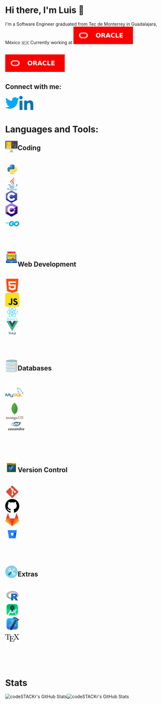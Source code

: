 # Hi there, I'm Luis  👋

 I'm a Software Engineer graduated from Tec de Monterrey in Guadalajara, México 🇲🇽
 Currently working at ![Oracle](https://github.com/luisenamm/luisenamm/blob/main/images/Oracle.svg)
## <img src="https://github.com/luisenamm/luisenamm/blob/main/images/Oracle.svg">

## Connect with me:


<a href="https://twitter.com/luisenamm">
        <img align="left" alt="luisenamm | Twitter" width="45px" padding-bottom="15px" src="https://github.com/luisenamm/luisenamm/blob/main/images/twitter.png">
</a>

<a href="https://www.linkedin.com/in/luis-eduardo-nunez-altamirano/">
    <img align="left" alt="luisenamm | Linkedin" width="45px" padding-bottom="15px" src="https://github.com/luisenamm/luisenamm/blob/main/images/linkedin.png" />
  </a>

 <br/> <br/> <br/>

# Languages and Tools:

<img align="left" alt="luisenamm | Code" width="40px" src="https://github.com/luisenamm/luisenamm/blob/main/images/coding.png">

## Coding 
<br>


<div class="row">
  <div class="column">
    <img align="left" alt="luisenamm | Python" width="45px" src="https://github.com/luisenamm/luisenamm/blob/main/images/python.png"> 
  </div>
  <div class="column">
    <img align="left" alt="luisenamm | Java" width="45px" src="https://github.com/luisenamm/luisenamm/blob/main/images/java.png"> 
  </div>
  <div class="column">
    <img align="left" alt="luisenamm | C" width="40px" src="https://github.com/luisenamm/luisenamm/blob/main/images/c.png"> 
  </div>

  <div class="column">
    <img align="left" alt="luisenamm | CSharp" width="40px" src="https://github.com/luisenamm/luisenamm/blob/main/images/cs.png"> 
  </div>   
  <div class="column">
    <img align="left" alt="luisenamm | Golang" width="45px" src="https://github.com/luisenamm/luisenamm/blob/main/images/go.png"> 
  </div>
</div>

<br><br><br>
<img align="left" alt="luisenamm | Web" width="40px" src="https://github.com/luisenamm/luisenamm/blob/main/images/web.png">

## Web Development
<br>

<div class="row">
  <div class="column">
    <img align="left" alt="luisenamm | html" width="45px" src="https://github.com/luisenamm/luisenamm/blob/main/images/html.png">
  </div>
  <div class="column">
    <img align="left" alt="luisenamm | Javascript" width="45px" src="https://github.com/luisenamm/luisenamm/blob/main/images/js.png"> 
  </div>   
  <div class="column">
    <img align="left" alt="luisenamm | React" width="45x" src="https://github.com/luisenamm/luisenamm/blob/main/images/react.png"> 
  </div>   
  <div class="column">
    <img align="left" alt="luisenamm | Vue" width="45px" src="https://github.com/luisenamm/luisenamm/blob/main/images/vue.png">
  </div>
</div>

<br><br><br>


<img align="left" alt="luisenamm | DB" width="40px" src="https://github.com/luisenamm/luisenamm/blob/main/images/db.png">

## Databases
<br>


<div class="row">
  <div class="column">
   <img align="left" alt="luisenamm | mysql" width="60px" src="https://github.com/luisenamm/luisenamm/blob/main/images/mysql.png">
  </div>
  <div class="column">
    <img align="left" alt="luisenamm | Mongo" width="60px" src="https://github.com/luisenamm/luisenamm/blob/main/images/mongo.png">
  </div>
  <div class="column">
    <img align="left" alt="luisenamm | Cassandra" width="70px" src="https://github.com/luisenamm/luisenamm/blob/main/images/cassandra.png">
  </div>
</div>

<br><br><br>
<br>

<img align="left" alt="luisenamm | Control" width="40px" src="https://github.com/luisenamm/luisenamm/blob/main/images/version.png">

## Version Control
<br>

<div class="row">
  <div class="column">
    <img align="left" alt="luisenamm | git" width="45px" src="https://github.com/luisenamm/luisenamm/blob/main/images/git.png">
  </div>
  <div class="column">
    <img align="left" alt="luisenamm | github" width="45px" src="https://github.com/luisenamm/luisenamm/blob/main/images/github.png">
  </div>   
  <div class="column">
    <img align="left" alt="luisenamm | gitlab" width="45px" src="https://github.com/luisenamm/luisenamm/blob/main/images/gitlab.png">
  </div>   
  <div class="column">
    <img align="left" alt="luisenamm | bitbucket" width="45px" src="https://github.com/luisenamm/luisenamm/blob/main/images/bitbucket.png"> 
  </div>   
</div>

<br><br><br>

<img align="left" alt="luisenamm | Extras" width="40px" src="https://github.com/luisenamm/luisenamm/blob/main/images/tools.png">

## Extras
<br>

<div class="row">
  <div class="column">
    <img align="left" alt="luisenamm | r" width="45px" src="https://github.com/luisenamm/luisenamm/blob/main/images/r.png">
  </div>
  <div class="column">
    <img align="left" alt="luisenamm | Android" width="45px" src="https://github.com/luisenamm/luisenamm/blob/main/images/android.png">
  </div>   
  <div class="column">
    <img align="left" alt="luisenamm | X code" width="45px" src="https://github.com/luisenamm/luisenamm/blob/main/images/xcode.png">
  </div>   
  <div class="column">
    <img align="left" alt="luisenamm | Latex" width="45px" src="https://github.com/luisenamm/luisenamm/blob/main/images/latex.png"> 
  </div>   
</div>

<br><br><br>

# Stats
  
<img align="left" alt="codeSTACKr's GitHub Stats" src="https://github-readme-stats.vercel.app/api?username=luisenamm&show_icons=true&theme=dark" />
  
<img align="left" alt="codeSTACKr's GitHub Stats" src="https://github-readme-stats.vercel.app/api/top-langs/?username=luisenamm&show_icons=true&theme=dark&layout=compact" />

